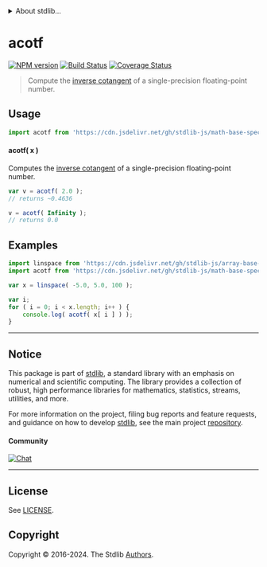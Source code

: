 <!--

@license Apache-2.0

Copyright (c) 2024 The Stdlib Authors.

Licensed under the Apache License, Version 2.0 (the "License");
you may not use this file except in compliance with the License.
You may obtain a copy of the License at

   http://www.apache.org/licenses/LICENSE-2.0

Unless required by applicable law or agreed to in writing, software
distributed under the License is distributed on an "AS IS" BASIS,
WITHOUT WARRANTIES OR CONDITIONS OF ANY KIND, either express or implied.
See the License for the specific language governing permissions and
limitations under the License.

-->


<details>
  <summary>
    About stdlib...
  </summary>
  <p>We believe in a future in which the web is a preferred environment for numerical computation. To help realize this future, we've built stdlib. stdlib is a standard library, with an emphasis on numerical and scientific computation, written in JavaScript (and C) for execution in browsers and in Node.js.</p>
  <p>The library is fully decomposable, being architected in such a way that you can swap out and mix and match APIs and functionality to cater to your exact preferences and use cases.</p>
  <p>When you use stdlib, you can be absolutely certain that you are using the most thorough, rigorous, well-written, studied, documented, tested, measured, and high-quality code out there.</p>
  <p>To join us in bringing numerical computing to the web, get started by checking us out on <a href="https://github.com/stdlib-js/stdlib">GitHub</a>, and please consider <a href="https://opencollective.com/stdlib">financially supporting stdlib</a>. We greatly appreciate your continued support!</p>
</details>

# acotf

[![NPM version][npm-image]][npm-url] [![Build Status][test-image]][test-url] [![Coverage Status][coverage-image]][coverage-url] <!-- [![dependencies][dependencies-image]][dependencies-url] -->

> Compute the [inverse cotangent][arccotangent] of a single-precision floating-point number.



<section class="usage">

## Usage

```javascript
import acotf from 'https://cdn.jsdelivr.net/gh/stdlib-js/math-base-special-acotf@deno/mod.js';
```

#### acotf( x )

Computes the [inverse cotangent][arccotangent] of a single-precision floating-point number.

```javascript
var v = acotf( 2.0 );
// returns ~0.4636

v = acotf( Infinity );
// returns 0.0
```

</section>

<!-- /.usage -->

<section class="examples">

## Examples

<!-- eslint no-undef: "error" -->

```javascript
import linspace from 'https://cdn.jsdelivr.net/gh/stdlib-js/array-base-linspace@deno/mod.js';
import acotf from 'https://cdn.jsdelivr.net/gh/stdlib-js/math-base-special-acotf@deno/mod.js';

var x = linspace( -5.0, 5.0, 100 );

var i;
for ( i = 0; i < x.length; i++ ) {
    console.log( acotf( x[ i ] ) );
}
```

</section>

<!-- /.examples -->

<!-- C interface documentation. -->



<!-- Section for related `stdlib` packages. Do not manually edit this section, as it is automatically populated. -->

<section class="related">

</section>

<!-- /.related -->

<!-- Section for all links. Make sure to keep an empty line after the `section` element and another before the `/section` close. -->


<section class="main-repo" >

* * *

## Notice

This package is part of [stdlib][stdlib], a standard library with an emphasis on numerical and scientific computing. The library provides a collection of robust, high performance libraries for mathematics, statistics, streams, utilities, and more.

For more information on the project, filing bug reports and feature requests, and guidance on how to develop [stdlib][stdlib], see the main project [repository][stdlib].

#### Community

[![Chat][chat-image]][chat-url]

---

## License

See [LICENSE][stdlib-license].


## Copyright

Copyright &copy; 2016-2024. The Stdlib [Authors][stdlib-authors].

</section>

<!-- /.stdlib -->

<!-- Section for all links. Make sure to keep an empty line after the `section` element and another before the `/section` close. -->

<section class="links">

[npm-image]: http://img.shields.io/npm/v/@stdlib/math-base-special-acotf.svg
[npm-url]: https://npmjs.org/package/@stdlib/math-base-special-acotf

[test-image]: https://github.com/stdlib-js/math-base-special-acotf/actions/workflows/test.yml/badge.svg?branch=v0.1.0
[test-url]: https://github.com/stdlib-js/math-base-special-acotf/actions/workflows/test.yml?query=branch:v0.1.0

[coverage-image]: https://img.shields.io/codecov/c/github/stdlib-js/math-base-special-acotf/main.svg
[coverage-url]: https://codecov.io/github/stdlib-js/math-base-special-acotf?branch=main

<!--

[dependencies-image]: https://img.shields.io/david/stdlib-js/math-base-special-acotf.svg
[dependencies-url]: https://david-dm.org/stdlib-js/math-base-special-acotf/main

-->

[chat-image]: https://img.shields.io/gitter/room/stdlib-js/stdlib.svg
[chat-url]: https://app.gitter.im/#/room/#stdlib-js_stdlib:gitter.im

[stdlib]: https://github.com/stdlib-js/stdlib

[stdlib-authors]: https://github.com/stdlib-js/stdlib/graphs/contributors

[umd]: https://github.com/umdjs/umd
[es-module]: https://developer.mozilla.org/en-US/docs/Web/JavaScript/Guide/Modules

[deno-url]: https://github.com/stdlib-js/math-base-special-acotf/tree/deno
[deno-readme]: https://github.com/stdlib-js/math-base-special-acotf/blob/deno/README.md
[umd-url]: https://github.com/stdlib-js/math-base-special-acotf/tree/umd
[umd-readme]: https://github.com/stdlib-js/math-base-special-acotf/blob/umd/README.md
[esm-url]: https://github.com/stdlib-js/math-base-special-acotf/tree/esm
[esm-readme]: https://github.com/stdlib-js/math-base-special-acotf/blob/esm/README.md
[branches-url]: https://github.com/stdlib-js/math-base-special-acotf/blob/main/branches.md

[stdlib-license]: https://raw.githubusercontent.com/stdlib-js/math-base-special-acotf/main/LICENSE

[arccotangent]: https://en.wikipedia.org/wiki/Inverse_trigonometric_functions

</section>

<!-- /.links -->
